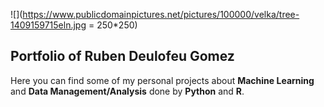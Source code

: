 ![](https://www.publicdomainpictures.net/pictures/100000/velka/tree-1409159715eln.jpg = 250*250)
## Portfolio of Ruben Deulofeu Gomez 

Here you can find some of my personal projects about **Machine Learning** and **Data Management/Analysis** done by **Python** and **R**.
